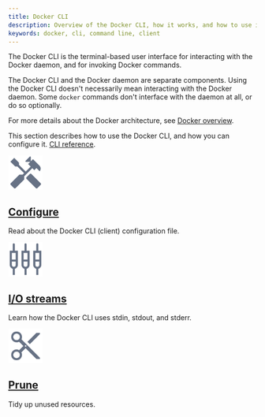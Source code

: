 ```yaml
---
title: Docker CLI
description: Overview of the Docker CLI, how it works, and how to use it
keywords: docker, cli, command line, client
---
```


The Docker CLI is the terminal-based user interface for interacting with the
Docker daemon, and for invoking Docker commands.

The Docker CLI and the Docker daemon are separate components. Using the Docker
CLI doesn't necessarily mean interacting with the Docker daemon. Some `docker`
commands don't interface with the daemon at all, or do so optionally.

For more details about the Docker architecture, see
[Docker overview](../get-started/overview.md#docker-architecture).

This section describes how to use the Docker CLI, and how you can configure it.
[CLI reference](../engine/reference/commandline/index.md).

<div class="component-container">
  <div class="row">
    <div class="col-xs-12 col-sm-12 col-md-12 col-lg-4 block">
      <div class="component">
        <div class="component-icon">
          <a href="/cli/config-file/">
           <img src="/assets/images/build-configure-buildkit.svg" alt="Hammer and screwdriver" width="70px" height="70px">
          </a>
        </div>
        <h2><a href="/cli/config-file/">Configure</a></h2>
        <p>
          Read about the Docker CLI (client) configuration file.
        </p>
      </div>
    </div>
    <div class="col-xs-12 col-sm-12 col-md-12 col-lg-4 block">
      <div class="component">
        <div class="component-icon">
          <a href="/cli/io/">
           <img src="/assets/images/input_component.svg" alt="Cables" width="70px" height="70px">
          </a>
        </div>
        <h2><a href="/cli/io/">I/O streams</a></h2>
        <p>
          Learn how the Docker CLI uses stdin, stdout, and stderr.
        </p>
      </div>
    </div>
    <div class="col-xs-12 col-sm-12 col-md-12 col-lg-4 block">
      <div class="component">
        <div class="component-icon">
          <a href="/cli/prune/"><img src="/assets/images/engine-pruning.svg" alt="A pair of scissors" width="70px" height="70px"></a>
        </div>
        <h2><a href="/cli/prune/">Prune</a></h2>
        <p>Tidy up unused resources.</p>
      </div>
    </div>
  </div>
</div>
